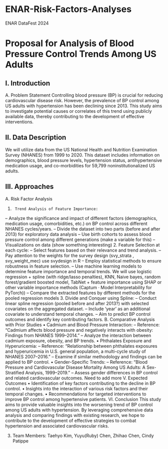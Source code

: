 # ENAR-Risk-Factors-Analyses
ENAR DataFest 2024

# Proposal for Analysis of Blood Pressure Control Trends Among US Adults
## I. Introduction
A. Problem Statement
Controlling blood pressure (BP) is crucial for reducing cardiovascular disease risk. However, the prevalence of BP control among US adults with hypertension has been declining since 2013. This study aims to investigate potential causes or correlates of this trend using publicly available data, thereby contributing to the development of effective interventions.
## II. Data Description
We will utilize data from the US National Health and Nutrition Examination Survey (NHANES) from 1999 to 2020. This dataset includes information on demographics, blood pressure levels, hypertension status, antihypertensive medication usage, and co-morbidities for 59,799 noninstitutionalized US adults.
## III. Approaches
A. Risk Factor Analysis
1.    	Trend Analysis of Feature Importance:
–     	Analyze the significance and impact of different factors (demographics, medication usage, comorbidities, etc.) on BP control across different NHANES cycles/years.
– 	Divide the dataset into two parts (before and after 2013) for exploratory data analysis 
– 	Use birth cohorts to assess blood pressure control among different generations (make a variable for this)
– 	Visualizations on data (show something interesting)
2.    	Feature Selection at each cycle:
–     	Select features based on their relevance and trend analysis.
–      Pay attention to the weights for the survey design (svy_strata
, svy_weight_mec) use svydesign in R
–     	Employ statistical methods to ensure robustness in feature selection.
– 	Use machine learning models to determine feature importance and temporal trends. We will use logistic regression + spline (with ridge/lasso penalties), KNN, Naive bayes, random forest/gradient boosted model, TabNet + feature importance using SHAP or other variable importance methods (Captum · Model Interpretability for PyTorch))
– 	Compare the extracted features by different methods for the pooled regression models
3.    	Divide and Conquer using Spline:
–     	Conduct linear spline regression (pooled before and after 2013?) with selected covariates on the aggregated dataset.
–     	Include ‘year’ as an additional covariate to understand temporal changes.
–     	Aim to predict BP control outcomes and identify key contributing factors.
B. Comparative Analysis with Prior Studies
•      	Cadmium and Blood Pressure Interaction:
–     	Reference: “Cadmium affects blood pressure and negatively interacts with obesity: Findings from NHANES 1999–2014.”
–     	Analyze the interaction between cadmium exposure, obesity, and BP trends.
•      	Phthalates Exposure and Hyperuricemia:
–     	Reference: “Relationship between phthalates exposures and hyperuricemia in U.S. general population, a multi-cycle study of NHANES 2007–2016.”
–     	Examine if similar methodology and findings can be applied to BP control.
•      	Gender-Specific Trends:
–     	Reference: “Blood Pressure and Cardiovascular Disease Mortality Among US Adults: A Sex-Stratified Analysis, 1999–2019.”
–     	Assess gender differences in BP control and related cardiovascular outcomes.
Need to add more 
V. Expected Outcomes
•      	Identification of key factors contributing to the decline in BP control.
•      	Insights into the interaction of various risk factors and their temporal changes.
•      	Recommendations for targeted interventions to improve BP control among hypertensive patients.
VI. Conclusion
This study aims to provide valuable insights into the worsening trend of BP control among US adults with hypertension. By leveraging comprehensive data analysis and comparing findings with existing research, we hope to contribute to the development of effective strategies to combat hypertension and associated cardiovascular risks.

3. Team Members: Taehyo Kim, Yuyu(Ruby) Chen, Zhihao Chen, Cindy Patippe 



